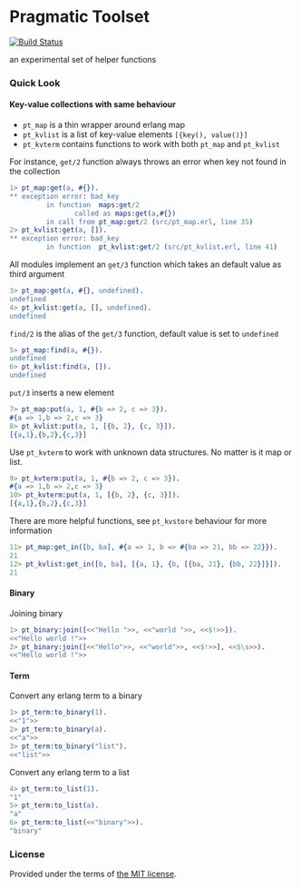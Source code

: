 # Pragmatic Toolset

[![Build Status][travis_img]][travis]

an experimental set of helper functions 

### Quick Look

#### Key-value collections with same behaviour

- `pt_map` is a thin wrapper around erlang map
- `pt_kvlist` is a list of key-value elements `[{key(), value()}]`
- `pt_kvterm` contains functions to work with both `pt_map` and `pt_kvlist`

For instance, `get/2` function always throws an error when key not found in the collection

```erlang
1> pt_map:get(a, #{}).
** exception error: bad_key
		 in function  maps:get/2
				called as maps:get(a,#{})
		 in call from pt_map:get/2 (src/pt_map.erl, line 35)
2> pt_kvlist:get(a, []). 
** exception error: bad_key
		 in function  pt_kvlist:get/2 (src/pt_kvlist.erl, line 41)
```

All modules implement an `get/3` function which takes an default value as third argument

```erlang
3> pt_map:get(a, #{}, undefined).
undefined
4> pt_kvlist:get(a, [], undefined).
undefined
```

`find/2` is the alias of the `get/3` function, default value is set to `undefined`
	
```erlang
5> pt_map:find(a, #{}).           
undefined
6> pt_kvlist:find(a, []).          
undefined
```

`put/3` inserts a new element

```erlang
7> pt_map:put(a, 1, #{b => 2, c => 3}). 
#{a => 1,b => 2,c => 3}
8> pt_kvlist:put(a, 1, [{b, 2}, {c, 3}]).
[{a,1},{b,2},{c,3}]
```

Use `pt_kvterm` to work with unknown data structures. No matter is it map or list.

```erlang
9> pt_kvterm:put(a, 1, #{b => 2, c => 3}).
#{a => 1,b => 2,c => 3}
10> pt_kvterm:put(a, 1, [{b, 2}, {c, 3}]). 
[{a,1},{b,2},{c,3}]
```

There are more helpful functions, see `pt_kvstore` behaviour for more information

```erlang
11> pt_map:get_in([b, ba], #{a => 1, b => #{ba => 21, bb => 22}}).
21
12> pt_kvlist:get_in([b, ba], [{a, 1}, {b, [{ba, 21}, {bb, 22}]}]).
21
```

#### Binary

Joining binary

```erlang
1> pt_binary:join([<<"Hello ">>, <<"world ">>, <<$!>>]).        
<<"Hello world !">>
2> pt_binary:join([<<"Hello">>, <<"world">>, <<$!>>], <<$\s>>). 
<<"Hello world !">>
```

#### Term

Convert any erlang term to a binary

```erlang
1> pt_term:to_binary(1).
<<"1">>
2> pt_term:to_binary(a).       
<<"a">>
3> pt_term:to_binary("list").
<<"list">>
```

Convert any erlang term to a list
	
```erlang
4> pt_term:to_list(1).              
"1"
5> pt_term:to_list(a).
"a"
6> pt_term:to_list(<<"binary">>).
"binary"
```

### License

Provided under the terms of [the MIT license][license].

[travis]:https://travis-ci.org/manifest/pt
[travis_img]:https://secure.travis-ci.org/manifest/pt.png
[license]:http://www.opensource.org/licenses/MIT

